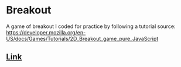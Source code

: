 # Breakout
A game of breakout I coded for practice by following a tutorial
source: https://developer.mozilla.org/en-US/docs/Games/Tutorials/2D_Breakout_game_pure_JavaScript

## [Link](https://chriskurz098.github.io/Breakout/)
